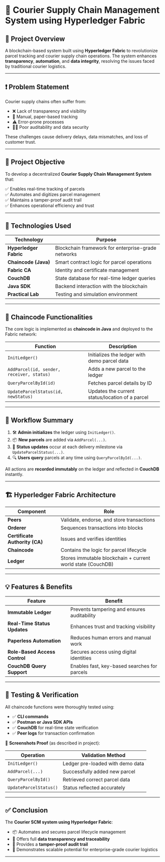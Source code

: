 # 🚚 Courier Supply Chain Management System using Hyperledger Fabric

## 📘 Project Overview

A blockchain-based system built using **Hyperledger Fabric** to revolutionize parcel tracking and courier supply chain operations. The system enhances **transparency**, **automation**, and **data integrity**, resolving the issues faced by traditional courier logistics.

---

## ❗ Problem Statement

Courier supply chains often suffer from:

- ❌ Lack of transparency and visibility  
- 📄 Manual, paper-based tracking  
- ⚠️ Error-prone processes  
- 🕵️‍♀️ Poor auditability and data security  

These challenges cause delivery delays, data mismatches, and loss of customer trust.

---

## 🎯 Project Objective

To develop a decentralized **Courier Supply Chain Management System** that:

✅ Enables real-time tracking of parcels  
✅ Automates and digitizes parcel management  
✅ Maintains a tamper-proof audit trail  
✅ Enhances operational efficiency and trust

---

## 🧰 Technologies Used

| Technology           | Purpose                                       |
|----------------------|-----------------------------------------------|
| **Hyperledger Fabric** | Blockchain framework for enterprise-grade networks |
| **Chaincode (Java)**   | Smart contract logic for parcel operations   |
| **Fabric CA**         | Identity and certificate management           |
| **CouchDB**           | State database for real-time ledger queries   |
| **Java SDK**          | Backend interaction with the blockchain       |
| **Practical Lab**     | Testing and simulation environment            |

---

## 🧠 Chaincode Functionalities

The core logic is implemented as **chaincode in Java** and deployed to the Fabric network:

| Function             | Description |
|----------------------|-------------|
| `InitLedger()`       | Initializes the ledger with demo parcel data |
| `AddParcel(id, sender, receiver, status)` | Adds a new parcel to the ledger |
| `QueryParcelById(id)` | Fetches parcel details by ID |
| `UpdateParcelStatus(id, newStatus)` | Updates the current status/location of a parcel |

---

## 🔁 Workflow Summary

1. 🛠️ **Admin initializes** the ledger using `InitLedger()`.
2. 📦 **New parcels** are added via `AddParcel(...)`.
3. 🔄 **Status updates** occur at each delivery milestone via `UpdateParcelStatus(...)`.
4. 🔍 **Users query** parcels at any time using `QueryParcelById(...)`.

All actions are **recorded immutably** on the ledger and reflected in **CouchDB** instantly.

---

## 🏗️ Hyperledger Fabric Architecture

| Component           | Role |
|---------------------|------|
| **Peers**           | Validate, endorse, and store transactions |
| **Orderer**         | Sequences transactions into blocks |
| **Certificate Authority (CA)** | Issues and verifies identities |
| **Chaincode**       | Contains the logic for parcel lifecycle |
| **Ledger**          | Stores immutable blockchain + current world state (CouchDB) |

---

## 💡 Features & Benefits

| Feature                   | Benefit                                        |
|---------------------------|------------------------------------------------|
| **Immutable Ledger**      | Prevents tampering and ensures auditability    |
| **Real-Time Status Updates** | Enhances trust and tracking visibility     |
| **Paperless Automation**  | Reduces human errors and manual work          |
| **Role-Based Access Control** | Secures access using digital identities  |
| **CouchDB Query Support** | Enables fast, key-based searches for parcels  |

---

## 🧪 Testing & Verification

All chaincode functions were thoroughly tested using:

- ✅ **CLI commands**  
- ✅ **Postman or Java SDK APIs**  
- ✅ **CouchDB** for real-time state verification  
- ✅ **Peer logs** for transaction confirmation  

📸 **Screenshots Proof** (as described in project):

| Operation        | Validation Method               |
|------------------|----------------------------------|
| `InitLedger()`    | Ledger pre-loaded with demo data |
| `AddParcel(...)`  | Successfully added new parcel    |
| `QueryParcelById()` | Retrieved correct parcel data  |
| `UpdateParcelStatus()` | Status reflected accurately |

---

## ✅ Conclusion

The **Courier SCM system using Hyperledger Fabric**:

- 📦 Automates and secures parcel lifecycle management  
- 🔗 Offers full **data transparency and traceability**  
- 🧾 Provides a **tamper-proof audit trail**  
- 🚀 Demonstrates scalable potential for enterprise-grade courier logistics  

---


